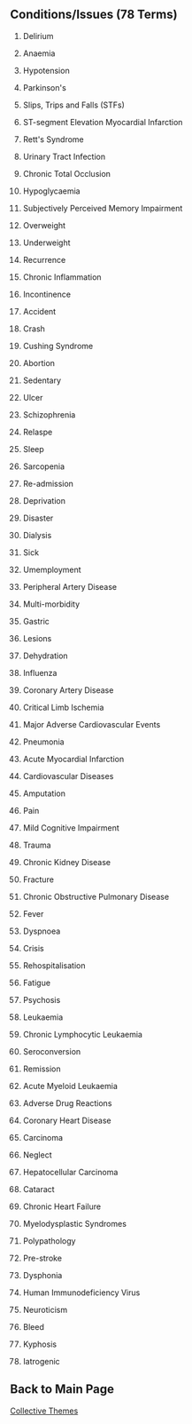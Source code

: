 ## Conditions/Issues (78 Terms) 

1. Delirium 

2. Anaemia 

3. Hypotension 

4. Parkinson's 

5. Slips, Trips and Falls (STFs) 

6. ST-segment Elevation Myocardial Infarction 

7. Rett's Syndrome 

8. Urinary Tract Infection 

9. Chronic Total Occlusion 

10. Hypoglycaemia 

11. Subjectively Perceived Memory Impairment 

12. Overweight 

13. Underweight 

14. Recurrence 

15. Chronic Inflammation 

16. Incontinence 

17. Accident 

18. Crash 

19. Cushing Syndrome

20. Abortion 

21. Sedentary 

22. Ulcer 

23. Schizophrenia 

24. Relaspe 

25. Sleep 

26. Sarcopenia 

27. Re-admission 

28. Deprivation 

29. Disaster 

30. Dialysis 

31. Sick 

32. Umemployment 

33. Peripheral Artery Disease 

34. Multi-morbidity 

35. Gastric 

36. Lesions 

37. Dehydration 

38. Influenza

39. Coronary Artery Disease 

40. Critical Limb Ischemia 

41. Major Adverse Cardiovascular Events 

42. Pneumonia 

43. Acute Myocardial Infarction

44. Cardiovascular Diseases 

45. Amputation 

46. Pain 

47. Mild Cognitive Impairment

48. Trauma 

49. Chronic Kidney Disease 

50. Fracture 

51. Chronic Obstructive Pulmonary Disease 

52. Fever 

53. Dyspnoea 

54. Crisis 

55. Rehospitalisation

56. Fatigue 

57. Psychosis

58. Leukaemia 

59. Chronic Lymphocytic Leukaemia 

60. Seroconversion 

61. Remission 

62. Acute Myeloid Leukaemia 

63. Adverse Drug Reactions 

64. Coronary Heart Disease 

65. Carcinoma 

66. Neglect 

67. Hepatocellular Carcinoma 

68. Cataract 

69. Chronic Heart Failure 

70. Myelodysplastic Syndromes 

71. Polypathology 

72. Pre-stroke 

73. Dysphonia 

74. Human Immunodeficiency Virus 

75. Neuroticism 

76. Bleed 

77. Kyphosis 

78. Iatrogenic

## Back to Main Page
[Collective Themes](index.md)

